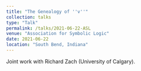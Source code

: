```yaml
---
title: "The Genealogy of ''v''"
collection: talks
type: "Talk"
permalink: /talks/2021-06-22-ASL
venue: "Association for Symbolic Logic"
date: 2021-06-22
location: "South Bend, Indiana"
---
```


Joint work with Richard Zach (University of Calgary).
